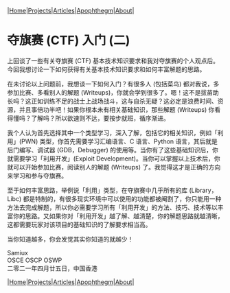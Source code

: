 |[Home](/README.md)|[Projects](/projects.md)|[Articles](/articles.md)|[Apophthegm](/apophthegm.md)|[About](/about.md)|

# 夺旗赛 (CTF) 入门 (二)

上回谈了一些有关夺旗赛 (CTF) 基本技术知识要求和我对夺旗赛的个人观点后。今回我想讨论一下如何获得有关基本技术知识要求和如何丰富解题的思路。

在未讨论以上问题前，我想谈一下如何入门？有很多人 (包括菜鸟) 都对我说，多参加比赛、多看别人的解题 (Writeups)，你就会学到很多了。嗯！这不是拔苗助长吗？这正如训练不足的战士上战场战斗，这与自杀无疑？这必定是浪费时间、资源，并且事倍功半吧！如果你根本未有相关基础知识，那些解题 (Writeups) 你看得懂吗？了解吗？所以欲速则不达，要按步就班，循序渐进。

我个人认为首先选择其中一个类型学习，深入了解，包括它的相关知识，例如「利用」(PWN) 类型，你首先需要学习汇编语言、C 语言、Python 语言，其后就是后门编写、调试器 (GDB，Debugger) 的使用等。当你有了这些基础知识后，你就需要学习「利用开发」(Exploit Development)。当你可以掌握以上技术后，你就可以开始参加比赛，阅读别人的解题 (Writeups) 了。我觉得这才是正确的方向来学习和参与夺旗赛。

至于如何丰富思路，举例说「利用」类型，在夺旗赛中几乎所有的库 (Library，Libc) 都是特制的，有很多现实环境中可以使用的功能都被阉割了，你只能用一种方法去完成解题，所以你必需要学习所有「利用开发」的方法、技巧、技术等以丰富你的思路。又如果你对「利用开发」越了解、越清楚，你的解题思路就越清晰，这都需要玩家对该项目的基础知识的了解要求相当高。

当你知道越多，你会发觉其实你知道的就越少！

Samiux   
OSCE  OSCP  OSWP   
二零二一年四月廿五日，中国香港   

|[Home](/README.md)|[Projects](/projects.md)|[Articles](/articles.md)|[Apophthegm](/apophthegm.md)|[About](/about.md)|
